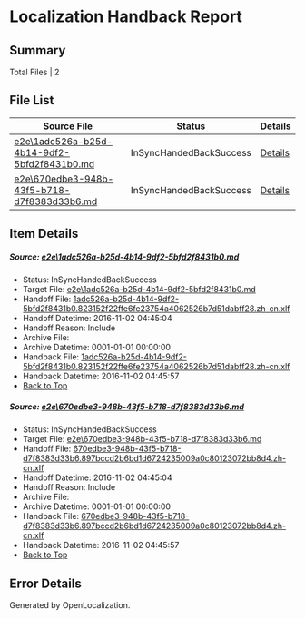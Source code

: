 # <a name='report-top'></a> Localization Handback Report

## Summary
 Total Files | 2

## File List
 Source File | Status | Details 
 ----------- | ------ | ------- 
 [e2e\1adc526a-b25d-4b14-9df2-5bfd2f8431b0.md](https://github.com/OpenLocalizationTestOrg/ol-test0/blob/5b0b326763f3d20d309e63d898f79e3ee1b65597/e2e/1adc526a-b25d-4b14-9df2-5bfd2f8431b0.md) | InSyncHandedBackSuccess | [Details](#e70250d46c48035ec9c4e409ffa57bb17634dee61)
 [e2e\670edbe3-948b-43f5-b718-d7f8383d33b6.md](https://github.com/OpenLocalizationTestOrg/ol-test0/blob/5b0b326763f3d20d309e63d898f79e3ee1b65597/e2e/670edbe3-948b-43f5-b718-d7f8383d33b6.md) | InSyncHandedBackSuccess | [Details](#d0be914b21c002f6404e0d0baef3ee775a4e07e32)

## Item Details
##### <a name='e70250d46c48035ec9c4e409ffa57bb17634dee61'></a> Source: [e2e\1adc526a-b25d-4b14-9df2-5bfd2f8431b0.md](https://github.com/OpenLocalizationTestOrg/ol-test0/blob/5b0b326763f3d20d309e63d898f79e3ee1b65597/e2e/1adc526a-b25d-4b14-9df2-5bfd2f8431b0.md)
* Status: InSyncHandedBackSuccess
* Target File: [e2e\1adc526a-b25d-4b14-9df2-5bfd2f8431b0.md](https://github.com/OpenLocalizationTestOrg/ol-test0-zhcn/blob/3ff351b06cbe2026abe4752fd9abc92092b3ffd5/e2e/1adc526a-b25d-4b14-9df2-5bfd2f8431b0.md)
* Handoff File: [1adc526a-b25d-4b14-9df2-5bfd2f8431b0.823152f22ffe6fe23754a4062526b7d51dabff28.zh-cn.xlf](https://github.com/OpenLocalizationTestOrg/ol-test0-handoff/blob/b2877c16c511eab4f5e356fcf207e5d7fa245ebb/ol-handoff/OpenLocalizationTestOrg/ol-test0-zhcn/yufeih/ht/1adc526a-b25d-4b14-9df2-5bfd2f8431b0.823152f22ffe6fe23754a4062526b7d51dabff28.zh-cn.xlf)
* Handoff Datetime: 2016-11-02 04:45:04
* Handoff Reason: Include
* Archive File: 
* Archive Datetime: 0001-01-01 00:00:00
* Handback File: [1adc526a-b25d-4b14-9df2-5bfd2f8431b0.823152f22ffe6fe23754a4062526b7d51dabff28.zh-cn.xlf](https://github.com/OpenLocalizationTestOrg/ol-test0-handback/blob/4f3336e560b8b414241b82d04dcf52030195312c/ol-handback/OpenLocalizationTestOrg/ol-test0-zhcn/yufeih/ht/1adc526a-b25d-4b14-9df2-5bfd2f8431b0.823152f22ffe6fe23754a4062526b7d51dabff28.zh-cn.xlf)
* Handback Datetime: 2016-11-02 04:45:57
* [Back to Top](#report-top)

##### <a name='d0be914b21c002f6404e0d0baef3ee775a4e07e32'></a> Source: [e2e\670edbe3-948b-43f5-b718-d7f8383d33b6.md](https://github.com/OpenLocalizationTestOrg/ol-test0/blob/5b0b326763f3d20d309e63d898f79e3ee1b65597/e2e/670edbe3-948b-43f5-b718-d7f8383d33b6.md)
* Status: InSyncHandedBackSuccess
* Target File: [e2e\670edbe3-948b-43f5-b718-d7f8383d33b6.md](https://github.com/OpenLocalizationTestOrg/ol-test0-zhcn/blob/3ff351b06cbe2026abe4752fd9abc92092b3ffd5/e2e/670edbe3-948b-43f5-b718-d7f8383d33b6.md)
* Handoff File: [670edbe3-948b-43f5-b718-d7f8383d33b6.897bccd2b6bd1d6724235009a0c80123072bb8d4.zh-cn.xlf](https://github.com/OpenLocalizationTestOrg/ol-test0-handoff/blob/b2877c16c511eab4f5e356fcf207e5d7fa245ebb/ol-handoff/OpenLocalizationTestOrg/ol-test0-zhcn/yufeih/ht/670edbe3-948b-43f5-b718-d7f8383d33b6.897bccd2b6bd1d6724235009a0c80123072bb8d4.zh-cn.xlf)
* Handoff Datetime: 2016-11-02 04:45:04
* Handoff Reason: Include
* Archive File: 
* Archive Datetime: 0001-01-01 00:00:00
* Handback File: [670edbe3-948b-43f5-b718-d7f8383d33b6.897bccd2b6bd1d6724235009a0c80123072bb8d4.zh-cn.xlf](https://github.com/OpenLocalizationTestOrg/ol-test0-handback/blob/4f3336e560b8b414241b82d04dcf52030195312c/ol-handback/OpenLocalizationTestOrg/ol-test0-zhcn/yufeih/ht/670edbe3-948b-43f5-b718-d7f8383d33b6.897bccd2b6bd1d6724235009a0c80123072bb8d4.zh-cn.xlf)
* Handback Datetime: 2016-11-02 04:45:57
* [Back to Top](#report-top)


## Error Details

Generated by OpenLocalization.
